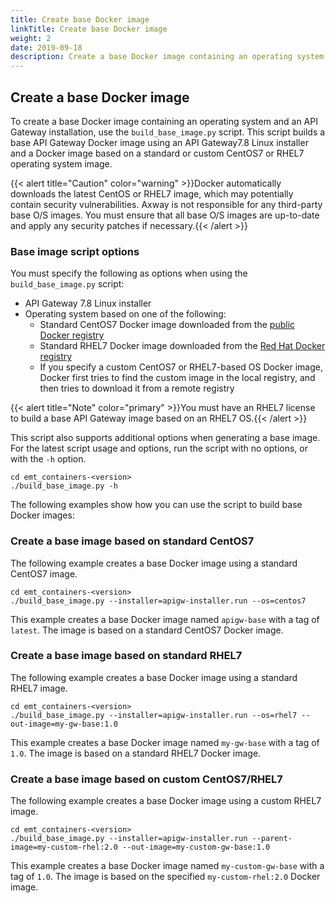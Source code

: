 ```yaml
---
title: Create base Docker image
linkTitle: Create base Docker image
weight: 2
date: 2019-09-18
description: Create a base Docker image containing an operating system and an API Gateway installation.
---
```


## Create a base Docker image

To create a base Docker image containing an operating system and an API Gateway installation, use the `build_base_image.py` script. This script builds a base API Gateway Docker image using an API Gateway7.8 Linux installer and a Docker image based on a standard or custom CentOS7 or RHEL7 operating system image.

{{< alert title="Caution" color="warning" >}}Docker automatically downloads the latest CentOS or RHEL7 image, which may potentially contain security vulnerabilities. Axway is not responsible for any third-party base O/S images. You must ensure that all base O/S images are up-to-date and apply any security patches if necessary.{{< /alert >}}

### Base image script options

You must specify the following as options when using the `build_base_image.py` script:

* API Gateway 7.8 Linux installer
* Operating system based on one of the following:
    * Standard CentOS7 Docker image downloaded from the [public Docker registry](https://store.docker.com/)
    * Standard RHEL7 Docker image downloaded from the [Red Hat Docker registry](https://access.redhat.com/containers)
    * If you specify a custom CentOS7 or RHEL7-based OS Docker image, Docker first tries to find the custom image in the local registry, and then tries to download it from a remote registry

{{< alert title="Note" color="primary" >}}You must have an RHEL7 license to build a base API Gateway image based on an RHEL7 OS.{{< /alert >}}

This script also supports additional options when generating a base image. For the latest script usage and options, run the script with no options, or with the `-h` option.  

```
cd emt_containers-<version>
./build_base_image.py -h
```

The following examples show how you can use the script to build base Docker images:

### Create a base image based on standard CentOS7

The following example creates a base Docker image using a standard CentOS7 image.

```
cd emt_containers-<version>
./build_base_image.py --installer=apigw-installer.run --os=centos7
```

This example creates a base Docker image named `apigw-base` with a tag of `latest`. The image is based on a standard CentOS7 Docker image.

### Create a base image based on standard RHEL7

The following example creates a base Docker image using a standard RHEL7 image.

```
cd emt_containers-<version>
./build_base_image.py --installer=apigw-installer.run --os=rhel7 --out-image=my-gw-base:1.0
```

This example creates a base Docker image named `my-gw-base` with a tag of `1.0`. The image is based on a standard RHEL7 Docker image.

### Create a base image based on custom CentOS7/RHEL7

The following example creates a base Docker image using a custom RHEL7 image.

```
cd emt_containers-<version>
./build_base_image.py --installer=apigw-installer.run --parent-image=my-custom-rhel:2.0 --out-image=my-custom-gw-base:1.0
```

This example creates a base Docker image named `my-custom-gw-base` with a tag of `1.0`. The image is based on the specified `my-custom-rhel:2.0` Docker image.
